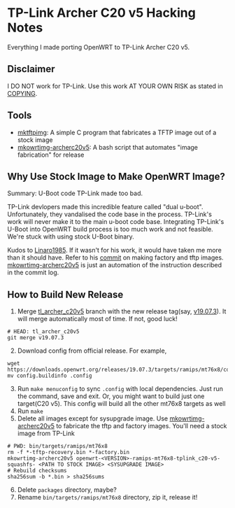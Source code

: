 # TP-Link Archer C20 v5 Hacking Notes
Everything I made porting OpenWRT to TP-Link Archer C20 v5.

## Disclaimer
I DO NOT work for TP-Link. Use this work AT YOUR OWN RISK as stated in [COPYING](COPYING).

## Tools
* [mktftpimg](mktftpimg/mktftpimg.c): A simple C program that fabricates a TFTP image out of a stock image
* [mkowrtimg-archerc20v5](mkowrtimg-archerc20v5): A bash script that automates "image fabrication" for release

## Why Use Stock Image to Make OpenWRT Image?
Summary: U-Boot code TP-Link made too bad.

TP-Link devlopers made this incredible feature called "dual u-boot". Unfortunately, they vandalised the code base in the process. TP-Link's work will never make it to the main u-boot code base. Integrating TP-Link's U-Boot into OpenWRT build process is too much work and not feasible. We're stuck with using stock U-Boot binary.

Kudos to [Linaro1985](https://github.com/Linaro1985/openwrt). If it wasn't for his work, it would have taken me more than it should have. Refer to his [commit](https://github.com/Linaro1985/openwrt/commit/4a34b4b48d77c3e25b760ebabe2b9eada1cb4412) on making factory and tftp images. [mkowrtimg-archerc20v5](mkowrtimg-archerc20v5) is just an automation of the instruction described in the commit log.

## How to Build New Release
1. Merge [tl_archer_c20v5](https://github.com/ashegoulding/openwrt/tree/tl_archer_c20v5) branch with the new release tag(say, [v19.07.3](https://github.com/openwrt/openwrt/releases/tag/v19.07.3)). It will merge automatically most of time. If not, good luck!
```
# HEAD: tl_archer_c20v5
git merge v19.07.3
```
2. Download config from official release. For example,
```
wget https://downloads.openwrt.org/releases/19.07.3/targets/ramips/mt76x8/config.buildinfo
mv config.buildinfo .config
```
3. Run `make menuconfig` to sync `.config` with local dependencies. Just run the command, save and exit. Or, you might want to build just one target(C20 v5). This config will build all the other mt76x8 targets as well
4. Run `make`
5. Delete all images except for sysupgrade image. Use [mkowrtimg-archerc20v5](mkowrtimg-archerc20v5) to fabricate the tftp and factory images. You'll need a stock image from TP-Link
```
# PWD: bin/targets/ramips/mt76x8
rm -f *-tftp-recovery.bin *-factory.bin
mkowrtimg-archerc20v5 openwrt-<VERSION>-ramips-mt76x8-tplink_c20-v5-squashfs- <PATH TO STOCK IMAGE> <SYSUPGRADE IMAGE>
# Rebuild checksums
sha256sum -b *.bin > sha256sums
```
6. Delete `packages` directory, maybe?
7. Rename `bin/targets/ramips/mt76x8` directory, zip it, release it!

